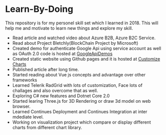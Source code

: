 # Learn-By-Doing
This repository is for my personel skill set which I learned in 2018. This will help me and motivate to learn new things and explore my skill.
* Read article and watched video about Azure B2B, Azure B2C Service.
* Read about Project Bletchly(BlockChain Project by Microsoft)
* Created demo for authenticate Google Api using service account as well as OAuth 2.0 code is hosted at [GoogleApiDemos](https://github.com/anomepani/GoogleApiDemos)
* Created static website using Github pages and it is hosted at [Customize Charts](https://anomepani.github.io/Customize-Charts/)
* Published article after long time.
* Started reading about Vue js concepts and advantage over other frameworks
* Learned Telerik RadGrid with lots of customization, Face lots of challages and also overcome that as well.
* Exploring C# new features and Dotnet Core 2.0
* Started learing Three.js for 3D Rendering or draw 3d model on web browser.
* Learned Continues Deployment and Continues Integration at inter mdediate level.
* Working on visualization project which compare or display different charts from different chart library.

